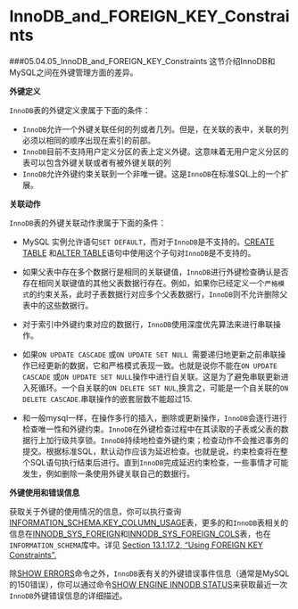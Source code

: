# InnoDB_and_FOREIGN_KEY_Constraints

###05.04.05_InnoDB_and_FOREIGN_KEY_Constraints
这节介绍InnoDB和MySQL之间在外键管理方面的差异。

<b>外键定义</b>
	
`InnoDB`表的外键定义隶属于下面的条件：
	
* `InnoDB`允许一个外键关联任何的列或者几列。但是，在关联的表中，关联的列必须以相同的顺序出现在索引的前部。
* `InnoDB`目前不支持用户定义分区的表上定义外键。这意味着无用户定义分区的表可以包含外键关联或者有被外键关联的列
* `InnoDB`允许外键约束关联到一个非唯一键。这是`InnoDB`在标准SQL上的一个扩展。

<b>关联动作</b>

`InnoDB`表的外键关联动作隶属于下面的条件：

* MySQL 实例允许语句`SET DEFAULT`，而对于`InnoDB`是不支持的。[CREATE TABLE][13.01.17] 和[ALTER TABLE][13.01.07]语句中使用这个子句对`InnoDB`是不支持的。

* 如果父表中存在多个数据行是相同的关联键值，`InnoDB`进行外键检查确认是否存在相同关联键值的其他父表数据行存在。例如，如果你已经定义一个`严格模式`的约束关系，此时子表数据行对应多个父表数据行，`InnoDB`则不允许删除父表中的这些数据行。

* 对于索引中外键约束对应的数据行，`InnoDB`使用深度优先算法来进行串联操作。

* 如果`ON UPDATE CASCADE` 或`ON UPDATE SET NULL `需要递归地更新之前串联操作已经更新的数据，它和严格模式表现一致。也就是说你不能在`ON UPDATE CASCADE` 或`ON UPDATE SET NULL`操作中进行自关联。这是为了避免串联更新进入死循环。一个自关联的`ON DELETE SET NUL`,换言之，可能是一个自关联的`ON DELETE CASCADE`.串联操作的嵌套层数不能超过15.

* 和一般mysql一样，在操作多行的插入，删除或更新操作，`InnoDB`会逐行进行检查唯一性和外键约束。`InnoDB`在外键检查过程中在其读取的子表或父表的数据行上加行级共享锁。`InnoDB`持续地检查外键约束；检查动作不会推迟事务的提交。根据标准SQL，默认动作应该为延迟检查。也就是说，约束检查将在整个SQL语句执行结束后进行。直到`InnoDB`完成延迟约束检查，一些事情才可能发生，例如删除一条使用外键关联自己的数据行。

<b> 外键使用和错误信息</b>

获取关于外键的使用情况的信息，你可以执行查询[INFORMATION_SCHEMA.KEY_COLUMN_USAGE][20.11]表，更多的和`InnoDB`表相关的信息在[INNODB_SYS_FOREIGN][20.30.11]和[INNODB_SYS_FOREIGN_COLS][20.30.12]表，也在`INFORMATION_SCHEMA`库中。详见 [Section 13.1.17.2, “Using FOREIGN KEY Constraints”.][20.11]

除[SHOW ERRORS][13.07.05.18]命令之外，`InnoDB`表有关的外键错误事件信息（通常是MySQL的150错误），你可以通过命令[SHOW ENGINE INNODB STATUS][13.07.05.16]来获取最近一次`InnoDB`外键错误信息的详细描述。


[13.07.05.18]:(../Chapter-13/13.07.05_SHOW_Syntax.md#13.07.05.18)
[13.07.05.16]:(../Chapter-13/13.07.05_SHOW_Syntax.md#13.07.05.16)

[13.01.17]:(../Chapter_13/13.01.17_CREATE_TABLE_Syntax.md)
[13.01.17.02]:(../Chapter_13/13.01.17_CREATE_TABLE_Syntax.md#13.1.17.2)

[13.01.07]:(../Chapter_13/13.01.17_ALTER_TABLE_Syntax.md)
[20.11]:(../Chapter_20/20.11.00_The_INFORMATION_SCHEMA_KEY_COLUMN_USAGE_Table.md)
[20.30.11]:(../Chapter_20/20.30.11_The_INFORMATION_SCHEMA_INNODB_SYS_FOREIGN_Table.md)
[20.30.12]:(../Chapter_20/20.30.12_The_INFORMATION_SCHEMA_INNODB_SYS_FOREIGN_COLS_Table.md)